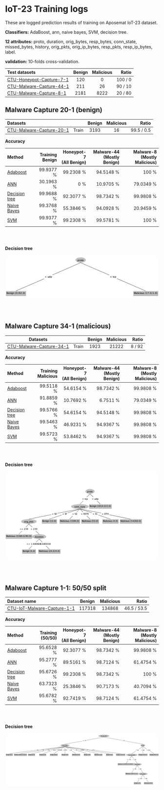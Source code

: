 # IoT-23 Training logs

These are logged prediction results of training on Aposemat IoT-23 dataset.

**Classifiers:** AdaBoost, ann, naive bayes, SVM, decision tree.

**12 attributes:** proto, duration, orig_bytes, resp_bytes, conn_state,
missed_bytes, history, orig_pkts, orig_ip_bytes, resp_pkts, resp_ip_bytes,
label.

**validation:** 10-folds cross-validation.

| Test datasets                 | Benign | Malicious |   Ratio | 
|:------------------------------|:------:|:---------:|--------:|
| [CTU-Honeypot-Capture-7-1][4] |  120   |     0     | 100 / 0 |
| [CTU-Malware-Capture-44-1][2] |  211   |    26     | 90 / 10 | 
| [CTU-Malware-Capture-8-1][5]  | 2181	  |   8222    | 20 / 80 | 

## Malware Capture 20-1 (benign)

| Datasets                      |       | Benign | Malicious |      Ratio | 
|:------------------------------|:------|:------:|:---------:|-----------:|
| [CTU-Malware-Capture-20-1][1] | Train |  3193  |    16     | 99.5 / 0.5 |

**Accuracy**

| Method               | Training<br/>Benign | Honeypot-7<br/>(All Benign) | Malware-44<br/>(Mostly Benign) | Malware-8<br/>(Mostly Malicious) |
|:---------------------|--------------------:|----------------------------:|-------------------------------:|---------------------------------:|
| [Adaboost][AB0]      |           99.9377 % |                   99.2308 % |                      94.5148 % |                            100 % |
| [ANN][AN0]           |           30.1963 % |                         0 % |                      10.9705 % |                        79.0349 % |
| [Decision tree][DT0] |           99.9688 % |                   92.3077 % |                      98.7342 % |                        99.9808 % |
| [Naive Bayes][NB0]   |           99.3768 % |                   55.3846 % |                      94.0928 % |                        20.9459 % |
| [SVM][SV0]           |           99.9377 % |                   99.2308 % |                      99.5781 % |                            100 % |

<br/><br/>

**Decision tree**

![img](logs/20-1-tree.png)

<br/><br/>

## Malware Capture 34-1 (malicious)

| Datasets                      |       | Benign | Malicious |   Ratio | 
|-------------------------------|-------|:------:|:---------:|--------:|
| [CTU-Malware-Capture-34-1][3] | Train |  1923  |   21222   |  8 / 92 |

**Accuracy**

| Method               | Training<br/>Malicious | Honeypot-7<br/>(All Benign) | Malware-44<br/>(Mostly Benign) | Malware-8<br/>(Mostly Malicious) |
|:---------------------|-----------------------:|----------------------------:|-------------------------------:|---------------------------------:|
| [Adaboost][AB1]      |              99.5118 % |                   54.6154 % |                      98.7342 % |                        99.9808 % |
| [ANN][AN1]           |              91.8859 % |                   10.7692 % |                       6.7511 % |                        79.0349 % |
| [Decision tree][DT1] |              99.5766 % |                   54.6154 % |                      94.5148 % |                        99.9808 % |
| [Naive Bayes][NB1]   |              99.5463 % |                   46.9231 % |                      94.9367 % |                        99.9808 % |
| [SVM][SV1]           |              99.5723 % |                   53.8462 % |                      94.9367 % |                        99.9808 % |  

<br/><br/>

**Decision tree**

![img](logs/34-1-tree.png)

<br/><br/>

## Malware Capture 1-1: 50/50 split

| Dataset name                     | Benign | Malicious |         Ratio | 
|:---------------------------------|:------:|:---------:|--------------:|
| [CTU-IoT-Malware-Capture-1-1][6] | 117318 |  134868   |   46.5 / 53.5 |

**Accuracy**

| Method               | Training<br/>(50/50) | Honeypot-7<br/>(All Benign) | Malware-44<br/>(Mostly Benign) | Malware-8<br/>(Mostly Malicious) |
|:---------------------|---------------------:|----------------------------:|-------------------------------:|---------------------------------:|
| [Adaboost][AB2]      |            95.6528 % |                   92.3077 % |                      98.7342 % |                        99.9808 % |
| [ANN][AN2]           |            95.2777 % |                   89.5161 % |                      98.7124 % |                        61.4754 % |
| [Decision tree][DT2] |            95.6726 % |                   99.2308 % |                      98.7342 % |                            100 % |
| [Naive Bayes][NB2]   |            63.7323 % |                   25.3846 % |                      90.7173 % |                        40.7094 % |
| [SVM][SV2]           |            95.6782 % |                   92.7419 % |                      98.7124 % |                        61.4754 % |  

<br/><br/>

**Decision tree**

![img](logs/1-1-tree.png)


[1]: https://github.com/iotcad/sensor-data/blob/611d9ff5e768c74fc8a5f7ea2ef52a974b85eeae/iot-23/CTU-Malware-Capture-20-1-labeled.csv
[2]: https://github.com/iotcad/sensor-data/blob/611d9ff5e768c74fc8a5f7ea2ef52a974b85eeae/iot-23/CTU-Malware-Capture-44-1-labeled.csv
[3]: https://github.com/iotcad/sensor-data/blob/611d9ff5e768c74fc8a5f7ea2ef52a974b85eeae/iot-23/CTU-Malware-Capture-34-1-labeled.csv
[4]: https://github.com/iotcad/sensor-data/blob/611d9ff5e768c74fc8a5f7ea2ef52a974b85eeae/iot-23/CTU-Honeypot-Capture-7-1-labeled.csv
[5]: https://github.com/iotcad/sensor-data/blob/de0d85ec49f0e3560e2715abe5d7fcb48194be24/iot-23/CTU-Malware-Capture-8-1-labeled.csv
[6]: https://github.com/iotcad/sensor-data/blob/de0d85ec49f0e3560e2715abe5d7fcb48194be24/iot-23/12-attr/CTU-IoT-Malware-Capture-1-1-sampled.csv

[AB0]: logs/20-1-adaboost
[AN0]: logs/20-1-ann
[DT0]: logs/20-1-tree
[NB0]: logs/20-1-bayes
[SV0]: logs/20-1-svm
[AB1]: logs/34-1-adaboost
[AN1]: logs/34-1-ann
[DT1]: logs/34-1-tree
[NB1]: logs/34-1-bayes
[SV1]: logs/34-1-svm
[NB2]: logs/1-1-bayes
[DT2]: logs/1-1-tree
[SV2]: logs/1-1-svm
[AN2]: logs/1-1-ann
[AB2]: logs/1-1-adaboost
